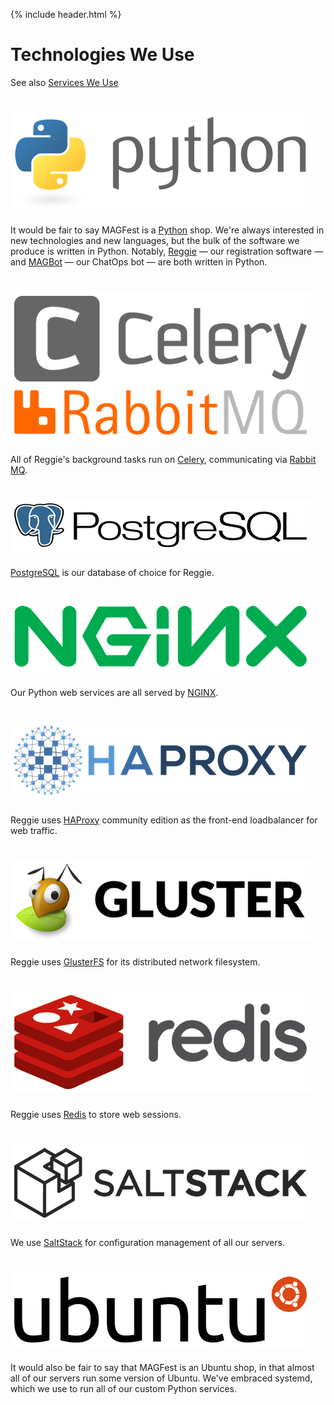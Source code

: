 {% include header.html %}

# Technologies We Use

See also [Services We Use](services.html)

<h1><img src="assets/images/python.png" alt="Python" class="inline"/></h1>

It would be fair to say MAGFest is a [Python](https://python.org) shop. We're
always interested in new technologies and new languages, but the bulk of the
software we produce is written in Python. Notably,
[Reggie](https://github.com/magfest/reggie-formula) — our registration
software — and [MAGBot](https://github.com/magfest/magbot) — our ChatOps
bot — are both written in Python.


<h1><img src="assets/images/celery-rabbitmq.png" alt="Celery" class="inline"/></h1>

All of Reggie's background tasks run on [Celery](http://www.celeryproject.org),
communicating via [Rabbit MQ](https://www.rabbitmq.com).


<h1><img src="assets/images/postgresql.png" alt="PostgreSQL" class="inline"/></h1>

[PostgreSQL](https://www.postgresql.org) is our database of choice for Reggie.


<h1><img src="assets/images/nginx.png" alt="NGINX" class="inline"/></h1>

Our Python web services are all served by [NGINX](https://www.nginx.com).


<h1><img src="assets/images/haproxy.png" alt="HAProxy" class="inline"/></h1>

Reggie uses [HAProxy](http://www.haproxy.org) community edition as the
front-end loadbalancer for web traffic.


<h1><img src="assets/images/glusterfs.png" alt="GlusterFS" class="inline"/></h1>

Reggie uses [GlusterFS](https://docs.gluster.org) for its distributed
network filesystem.


<h1><img src="assets/images/redis.png" alt="Redis" class="inline"/></h1>

Reggie uses [Redis](https://redis.io) to store web sessions.


<h1><img src="assets/images/saltstack.png" alt="SaltStack" class="inline"/></h1>

We use [SaltStack](https://github.com/saltstack/salt) for configuration
management of all our servers.


<h1><img src="assets/images/ubuntu.png" alt="Ubuntu" class="inline"/></h1>

It would also be fair to say that MAGFest is an Ubuntu shop, in that almost
all of our servers run some version of Ubuntu. We've embraced systemd, which
we use to run all of our custom Python services.
